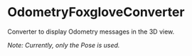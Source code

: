 # OdometryFoxgloveConverter

Converter to display Odometry messages in the 3D view.

_Note: Currently, only the Pose is used._
